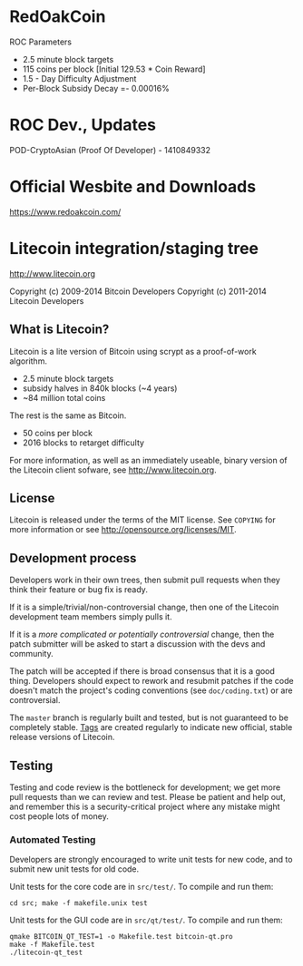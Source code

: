 

RedOakCoin
===========

ROC Parameters

 - 2.5 minute block targets
 - 115 coins per block [Initial 129.53 * Coin Reward]
 - 1.5 - Day Difficulty Adjustment
 - Per-Block Subsidy Decay =- 0.00016%
 
ROC Dev., Updates
==================
POD-CryptoAsian (Proof Of Developer) - 1410849332

Official Wesbite and Downloads
==============================

https://www.redoakcoin.com/


Litecoin integration/staging tree
================================

http://www.litecoin.org

Copyright (c) 2009-2014 Bitcoin Developers
Copyright (c) 2011-2014 Litecoin Developers

What is Litecoin?
----------------

Litecoin is a lite version of Bitcoin using scrypt as a proof-of-work algorithm.
 - 2.5 minute block targets
 - subsidy halves in 840k blocks (~4 years)
 - ~84 million total coins

The rest is the same as Bitcoin.
 - 50 coins per block
 - 2016 blocks to retarget difficulty

For more information, as well as an immediately useable, binary version of
the Litecoin client sofware, see http://www.litecoin.org.

License
-------

Litecoin is released under the terms of the MIT license. See `COPYING` for more
information or see http://opensource.org/licenses/MIT.

Development process
-------------------

Developers work in their own trees, then submit pull requests when they think
their feature or bug fix is ready.

If it is a simple/trivial/non-controversial change, then one of the Litecoin
development team members simply pulls it.

If it is a *more complicated or potentially controversial* change, then the patch
submitter will be asked to start a discussion with the devs and community.

The patch will be accepted if there is broad consensus that it is a good thing.
Developers should expect to rework and resubmit patches if the code doesn't
match the project's coding conventions (see `doc/coding.txt`) or are
controversial.

The `master` branch is regularly built and tested, but is not guaranteed to be
completely stable. [Tags](https://github.com/litecoin-project/litecoin/tags) are created
regularly to indicate new official, stable release versions of Litecoin.

Testing
-------

Testing and code review is the bottleneck for development; we get more pull
requests than we can review and test. Please be patient and help out, and
remember this is a security-critical project where any mistake might cost people
lots of money.

### Automated Testing

Developers are strongly encouraged to write unit tests for new code, and to
submit new unit tests for old code.

Unit tests for the core code are in `src/test/`. To compile and run them:

    cd src; make -f makefile.unix test

Unit tests for the GUI code are in `src/qt/test/`. To compile and run them:

    qmake BITCOIN_QT_TEST=1 -o Makefile.test bitcoin-qt.pro
    make -f Makefile.test
    ./litecoin-qt_test
